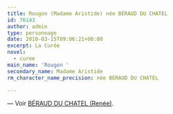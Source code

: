 ```yaml
---
title: Rougon (Madame Aristide) née BÉRAUD DU CHATEL
id: 76143
author: admin
type: personnage
date: 2010-03-15T09:06:21+00:00
excerpt: La Curée
novel:
  - curee
main_name: 'Rougon '
secondary_name: Madame Aristide
rm_character_name_precision: née BÉRAUD DU CHATEL

---
```

— Voir <a href="/personnage/beraud-du-chatel-renee/" target="_self">BÉRAUD DU CHATEL (Renée)</a>.